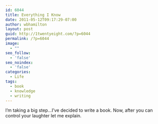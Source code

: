 ```yaml
---
id: 6044
title: Everything I Know
date: 2011-05-12T09:17:29-07:00
author: wbhamilton
layout: post
guid: http://1twentyeight.com/?p=6044
permalink: /?p=6044
image:
  - ""
seo_follow:
  - 'false'
seo_noindex:
  - 'false'
categories:
  - Life
tags:
  - book
  - knowledge
  - writing
---
```

I&#8217;m taking a big step&#8230;I&#8217;ve decided to write a book. Now, after you can control your laughter let me explain.

&nbsp;